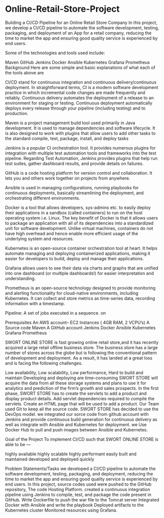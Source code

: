 # Online-Retail-Store-Project
Building a CI/CD Pipeline for an Online Retail Store Company
In this project, we develop a CI/CD pipeline to automate the software development, testing, packaging, and deployment of an App for a retail company, reducing the time to market the app and ensuring good quality service is experienced by end users.

Some of the technologies and tools used include:

Maven
GitHub
Jenkins
Docker
Ansible
Kubernetes
Grafana
Prometheus
Background
Here are some simple and basic explanations of what each of the tools above are

CI/CD stand for continuous integration and continuous delivery/continuous deployment. In straightforward terms, CI is a modern software development practice in which incremental code changes are made frequently and reliably. Continuous delivery automates the deployment of a release to an environment for staging or testing. Continuous deployment automatically deploys every release through your pipeline (including testing) and to production.

Maven is a project management build tool used primarily in Java development. It is used to manage dependencies and software lifecycle. It is also designed to work with plugins that allow users to add other tasks to the standard compile, test, package, install, and deploy tasks

Jenkins is a popular CI orchestration tool. It provides numerous plugins for integration with multiple test automation tools and frameworks into the test pipeline. Regarding Test Automation, Jenkins provides plugins that help run test suites, gather dashboard results, and provide details on failures.

GitHub is a code hosting platform for version control and collaboration. It lets you and others work together on projects from anywhere.

Ansible is used in managing configurations, running playbooks for continuous deployments, basically streamlining the deployment, and orchestrating different environments.

Docker is a tool that allows developers, sys-admins etc. to easily deploy their applications in a sandbox (called containers) to run on the host operating system i.e. Linux. The key benefit of Docker is that it allows users to package an application with all of its dependencies into a standardized unit for software development. Unlike virtual machines, containers do not have high overhead and hence enable more efficient usage of the underlying system and resources.

Kubernetes is an open-source container orchestration tool at heart. It helps automate managing and deploying containerized applications, making it easier for developers to build, deploy and manage their applications.

Grafana allows users to see their data via charts and graphs that are unified into one dashboard (or multiple dashboards!) for easier interpretation and understanding.

Prometheus is an open-source technology designed to provide monitoring and alerting functionality for cloud-native environments, including Kubernetes. It can collect and store metrics as time-series data, recording information with a timestamp.

Pipeline: A set of jobs executed in a sequence. on

Prerequisites
An AWS account– EC2 Instances ( 4GB RAM, 2 VCPU’s)
A Source code
Maven
A GitHub account
Jenkins
Docker
Ansible
Kubernetes
Grafana
Prometheus

SWORT ONLINE STORE is fast growing online retail store,and it has recently acquired a large retail offline business store. The business store has a large number of stores across the globe but is following the conventional pattern of development and deployment. As a result, it has landed at a great loss and is facing the following challenges. 

Low availability,
Low scalability,
Low performance,
Hard to build and maintain
Developing and deploying are time-consuming SWORT STORE will acquire the data from all these storage systems and plans to use it for analytics and prediction of the firm’s growth and sales prospects. In the first phase, SWORT STORE has to create the servlets to add a product and display product details. Add servlet dependencies required to compile the servlets. Create an HTML page that will be used to add a product. Our Team used Git to keep all the source code. SWORT STORE has decided to use the DevOps model. we integrated our sorce code from github account with Jenkins and provide continuous build generation for continuous delivery as well as integrate with Ansible and Kubernetes for deployment.  we Use Docker Hub to pull and push images between Ansible and Kubernetes.

Goal of the Project
To implement CI/CD such that SWORT ONLINE STORE is able to be —

highly available
highly scalable
highly performant
easily built and maintained
developed and deployed quickly

Problem Statements/Tasks
we developed a CI/CD pipeline to automate the software development, testing, packaging, and deployment, reducing the time to market the app and ensuring good quality service is experienced by end users. In this project, source codes used were
pushed to the GitHub repository, The code Hosting Platform.
created a continuous integration pipeline using Jenkins to compile, test, and package the code present in GitHub.
Write Dockerfile to push the war file to the Tomcat server
Integrated Docker with Ansible and write the playbook
Deployed artifacts to the Kubernetes cluster
Monitored resources using Grafana.


